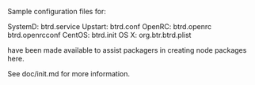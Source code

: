 Sample configuration files for:

SystemD: btrd.service
Upstart: btrd.conf
OpenRC:  btrd.openrc
         btrd.openrcconf
CentOS:  btrd.init
OS X:    org.btr.btrd.plist

have been made available to assist packagers in creating node packages here.

See doc/init.md for more information.

